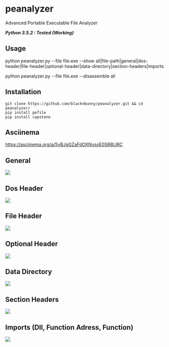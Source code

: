 # peanalyzer
Advanced Portable Executable File Analyzer

**_Python 3.5.2 : Tested (Working)_**

## Usage
  python peanalyzer.py --file file.exe --show all|file-path|general|dos-header|file-header|optional-header|data-directory|section-headers|imports
  
  python peanalyzer.py --file file.exe --disassemble all
  
## Installation
  ```
  git clone https://github.com/blacknbunny/peanalyzer.git && cd peanalyzer/
  pip install pefile
  pip install capstone
  ```
 
## Asciinema
  https://asciinema.org/a/5yBJgGZaFdOXNvsoE0SR8LIRC

## General
  ![](https://i.imgur.com/J0Xct4R.png)
## Dos Header
  ![](https://i.imgur.com/EKMAtnL.png)
## File Header
  ![](https://i.imgur.com/4BlKQ8w.png)
## Optional Header
  ![](https://i.imgur.com/1J2L0OW.png)
## Data Directory
  ![](https://i.imgur.com/WrnN2dU.png)
## Section Headers
  ![](https://i.imgur.com/6w8WYYa.png)
## Imports (Dll, Function Adress, Function)
  ![](https://i.imgur.com/ekOVXM8.png)
